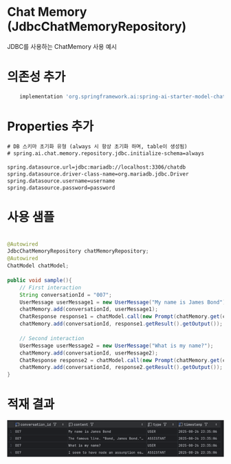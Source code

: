 # Chat Memory (JdbcChatMemoryRepository)
JDBC를 사용하는 ChatMemory 사용 예시

# 의존성 추가
```groovy
    implementation 'org.springframework.ai:spring-ai-starter-model-chat-memory-repository-jdbc'
```

# Properties 추가
```properties
# DB 스키마 초기화 유형 (always 시 항상 초기화 하며, table이 생성됨)
# spring.ai.chat.memory.repository.jdbc.initialize-schema=always

spring.datasource.url=jdbc:mariadb://localhost:3306/chatdb
spring.datasource.driver-class-name=org.mariadb.jdbc.Driver
spring.datasource.username=username
spring.datasource.password=password
```

# 사용 샘플
```java

@Autowired
JdbcChatMemoryRepository chatMemoryRepository;
@Autowired
ChatModel chatModel;

public void sample(){
    // First interaction
    String conversationId = "007";
    UserMessage userMessage1 = new UserMessage("My name is James Bond");
    chatMemory.add(conversationId, userMessage1);
    ChatResponse response1 = chatModel.call(new Prompt(chatMemory.get(conversationId)));
    chatMemory.add(conversationId, response1.getResult().getOutput());

    // Second interaction
    UserMessage userMessage2 = new UserMessage("What is my name?");
    chatMemory.add(conversationId, userMessage2);
    ChatResponse response2 = chatModel.call(new Prompt(chatMemory.get(conversationId)));
    chatMemory.add(conversationId, response2.getResult().getOutput());
}


```

# 적재 결과
![jdbc_chat_memory_recording_data.png](images/jdbc_chat_memory_recording_data.png)